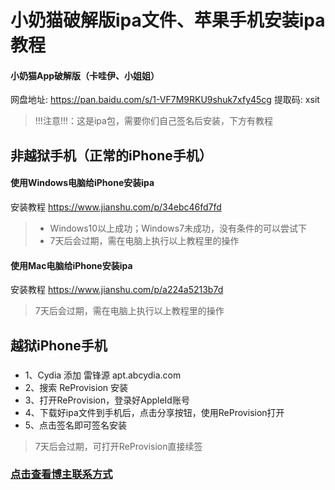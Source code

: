 # 小奶猫破解版ipa文件、苹果手机安装ipa教程

#### 小奶猫App破解版（卡哇伊、小姐姐）
网盘地址: https://pan.baidu.com/s/1-VF7M9RKU9shuk7xfy45cg 提取码: xsit
> !!!注意!!!：这是ipa包，需要你们自己签名后安装，下方有教程

## 非越狱手机（正常的iPhone手机）
#### 使用Windows电脑给iPhone安装ipa
安装教程 https://www.jianshu.com/p/34ebc46fd7fd

> * Windows10以上成功；Windows7未成功，没有条件的可以尝试下
> * 7天后会过期，需在电脑上执行以上教程里的操作

#### 使用Mac电脑给iPhone安装ipa
安装教程 https://www.jianshu.com/p/a224a5213b7d

> 7天后会过期，需在电脑上执行以上教程里的操作

## 越狱iPhone手机
### 
* 1、Cydia 添加 雷锋源 apt.abcydia.com
* 2、搜索 ReProvision 安装
* 3、打开ReProvision，登录好AppleId账号
* 4、下载好ipa文件到手机后，点击分享按钮，使用ReProvision打开
* 5、点击签名即可签名安装

> 7天后会过期，可打开ReProvision直接续签

### [点击查看博主联系方式](https://github.com/yy678/1/blob/master/README_DETAIL.md)
